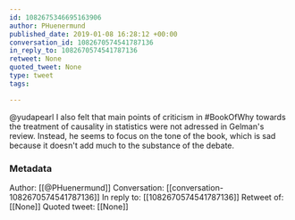 ```yaml
---
id: 1082675346695163906
author: PHuenermund
published_date: 2019-01-08 16:28:12 +00:00
conversation_id: 1082670574541787136
in_reply_to: 1082670574541787136
retweet: None
quoted_tweet: None
type: tweet
tags:

---
```


@yudapearl I also felt that main points of criticism in #BookOfWhy towards the treatment of causality in statistics were not adressed in Gelman's review. Instead, he seems to focus on the tone of the book, which is sad because it doesn't add much to the substance of the debate.

### Metadata

Author: [[@PHuenermund]]
Conversation: [[conversation-1082670574541787136]]
In reply to: [[1082670574541787136]]
Retweet of: [[None]]
Quoted tweet: [[None]]
